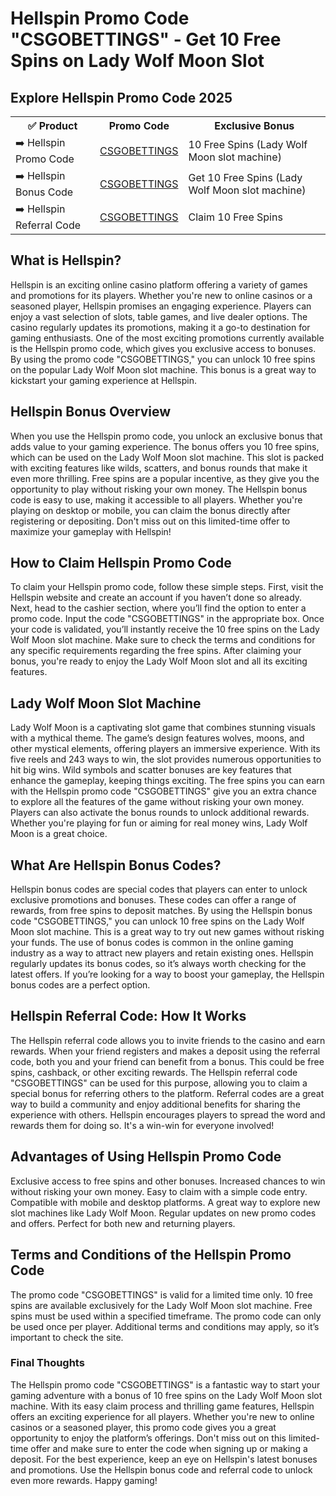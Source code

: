 <h1>Hellspin Promo Code "CSGOBETTINGS" - Get 10 Free Spins on Lady Wolf Moon Slot</h1> <h2>Explore Hellspin Promo Code 2025</h2> <table> <tr> <th>✅ Product</th> <th>Promo Code</th> <th>Exclusive Bonus</th> </tr> <tr> <td>➡️ Hellspin Promo Code</td> <td><a href="https://media.hellpartners.com/redirect.aspx?pid=30794&bid=1466&lpid=6">CSGOBETTINGS</a></td> <td>10 Free Spins (Lady Wolf Moon slot machine)</td> </tr> <tr> <td>➡️ Hellspin Bonus Code</td> <td><a href="https://media.hellpartners.com/redirect.aspx?pid=30794&bid=1466&lpid=6">CSGOBETTINGS</a></td> <td>Get 10 Free Spins (Lady Wolf Moon slot machine)</td> </tr> <tr> <td>➡️ Hellspin Referral Code</td> <td><a href="https://media.hellpartners.com/redirect.aspx?pid=30794&bid=1466&lpid=6">CSGOBETTINGS</a></td> <td>Claim 10 Free Spins</td> </tr> </table> <h2>What is Hellspin?</h2>
Hellspin is an exciting online casino platform offering a variety of games and promotions for its players. Whether you're new to online casinos or a seasoned player, Hellspin promises an engaging experience. Players can enjoy a vast selection of slots, table games, and live dealer options. The casino regularly updates its promotions, making it a go-to destination for gaming enthusiasts. One of the most exciting promotions currently available is the Hellspin promo code, which gives you exclusive access to bonuses. By using the promo code "CSGOBETTINGS," you can unlock 10 free spins on the popular Lady Wolf Moon slot machine. This bonus is a great way to kickstart your gaming experience at Hellspin.

<h2>Hellspin Bonus Overview</h2>
When you use the Hellspin promo code, you unlock an exclusive bonus that adds value to your gaming experience. The bonus offers you 10 free spins, which can be used on the Lady Wolf Moon slot machine. This slot is packed with exciting features like wilds, scatters, and bonus rounds that make it even more thrilling. Free spins are a popular incentive, as they give you the opportunity to play without risking your own money. The Hellspin bonus code is easy to use, making it accessible to all players. Whether you're playing on desktop or mobile, you can claim the bonus directly after registering or depositing. Don't miss out on this limited-time offer to maximize your gameplay with Hellspin!

<h2>How to Claim Hellspin Promo Code</h2>
To claim your Hellspin promo code, follow these simple steps. First, visit the Hellspin website and create an account if you haven’t done so already. Next, head to the cashier section, where you’ll find the option to enter a promo code. Input the code "CSGOBETTINGS" in the appropriate box. Once your code is validated, you’ll instantly receive the 10 free spins on the Lady Wolf Moon slot machine. Make sure to check the terms and conditions for any specific requirements regarding the free spins. After claiming your bonus, you're ready to enjoy the Lady Wolf Moon slot and all its exciting features.

<h2>Lady Wolf Moon Slot Machine</h2>
Lady Wolf Moon is a captivating slot game that combines stunning visuals with a mythical theme. The game’s design features wolves, moons, and other mystical elements, offering players an immersive experience. With its five reels and 243 ways to win, the slot provides numerous opportunities to hit big wins. Wild symbols and scatter bonuses are key features that enhance the gameplay, keeping things exciting. The free spins you can earn with the Hellspin promo code "CSGOBETTINGS" give you an extra chance to explore all the features of the game without risking your own money. Players can also activate the bonus rounds to unlock additional rewards. Whether you're playing for fun or aiming for real money wins, Lady Wolf Moon is a great choice.

<h2>What Are Hellspin Bonus Codes?</h2>
Hellspin bonus codes are special codes that players can enter to unlock exclusive promotions and bonuses. These codes can offer a range of rewards, from free spins to deposit matches. By using the Hellspin bonus code "CSGOBETTINGS," you can unlock 10 free spins on the Lady Wolf Moon slot machine. This is a great way to try out new games without risking your funds. The use of bonus codes is common in the online gaming industry as a way to attract new players and retain existing ones. Hellspin regularly updates its bonus codes, so it’s always worth checking for the latest offers. If you’re looking for a way to boost your gameplay, the Hellspin bonus codes are a perfect option.

<h2>Hellspin Referral Code: How It Works</h2>
The Hellspin referral code allows you to invite friends to the casino and earn rewards. When your friend registers and makes a deposit using the referral code, both you and your friend can benefit from a bonus. This could be free spins, cashback, or other exciting rewards. The Hellspin referral code "CSGOBETTINGS" can be used for this purpose, allowing you to claim a special bonus for referring others to the platform. Referral codes are a great way to build a community and enjoy additional benefits for sharing the experience with others. Hellspin encourages players to spread the word and rewards them for doing so. It's a win-win for everyone involved!

<h2>Advantages of Using Hellspin Promo Code</h2>
Exclusive access to free spins and other bonuses.
Increased chances to win without risking your own money.
Easy to claim with a simple code entry.
Compatible with mobile and desktop platforms.
A great way to explore new slot machines like Lady Wolf Moon.
Regular updates on new promo codes and offers.
Perfect for both new and returning players.
<h2>Terms and Conditions of the Hellspin Promo Code</h2>
The promo code "CSGOBETTINGS" is valid for a limited time only.
10 free spins are available exclusively for the Lady Wolf Moon slot machine.
Free spins must be used within a specified timeframe.
The promo code can only be used once per player.
Additional terms and conditions may apply, so it’s important to check the site.
<h3>Final Thoughts</h3>
The Hellspin promo code "CSGOBETTINGS" is a fantastic way to start your gaming adventure with a bonus of 10 free spins on the Lady Wolf Moon slot machine. With its easy claim process and thrilling game features, Hellspin offers an exciting experience for all players. Whether you're new to online casinos or a seasoned player, this promo code gives you a great opportunity to enjoy the platform’s offerings. Don't miss out on this limited-time offer and make sure to enter the code when signing up or making a deposit. For the best experience, keep an eye on Hellspin's latest bonuses and promotions. Use the Hellspin bonus code and referral code to unlock even more rewards. Happy gaming!
